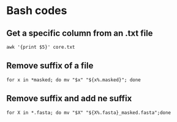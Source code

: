 # Bash codes

## Get a specific column from an .txt file
```bash=
awk '{print $5}' core.txt
```
## Remove suffix of a file

```bash=
for x in *masked; do mv "$x" "${x%.masked}"; done
```
## Remove suffix and add ne suffix 
```bash=
for X in *.fasta; do mv "$X" "${X%.fasta}_masked.fasta";done
```
